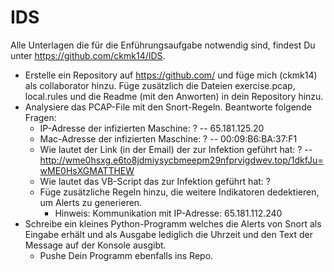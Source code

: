 # IDS

Alle Unterlagen die für die Enführungsaufgabe notwendig sind, findest Du unter <https://github.com/ckmk14/IDS>.

- Erstelle ein Repository auf https://github.com/ und füge mich (ckmk14) als collaborator hinzu. Füge zusätzlich die Dateien exercise.pcap, local.rules und die Readme (mit den Anworten) in dein Repository hinzu.
- Analysiere das PCAP-File mit den Snort-Regeln. Beantworte folgende Fragen:
  - IP-Adresse der infizierten Maschine: ?   -- 65.181.125.20            
  - Mac-Adresse der infizierten Maschine: ?  -- 00:09:B6:BA:37:F1        
  - Wie lautet der Link (in der Email) der zur Infektion geführt hat: ? -- http://wme0hsxg.e6to8jdmiysycbmeepm29nfprvigdwev.top/1dkfJu=wME0HsXGMATTHEW
  - Wie lautet das VB-Script das zur Infektion geführt hat: ?
  - Füge zusätzliche Regeln hinzu, die weitere Indikatoren dedektieren, um Alerts zu generieren.
    - Hinweis: Kommunikation mit IP-Adresse: 65.181.112.240
- Schreibe ein kleines Python-Programm welches die Alerts von Snort als Eingabe erhält und als Ausgabe lediglich die Uhrzeit und den Text der Message auf der Konsole ausgibt.
  - Pushe Dein Programm ebenfalls ins Repo.